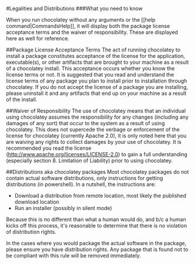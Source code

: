 #Legalities and Distributions
###What you need to know  

When you run chocolatey without any arguments or the [[help command|CommandsHelp]], it will display both the package license acceptance terms and the waiver of responsibility. These are displayed here as well for reference.  
   
##Package License Acceptance Terms
The act of running chocolatey to install a package constitutes acceptance of the license for the application, executable(s), or other artifacts that are brought to your machine as a result of a chocolatey install. This acceptance occurs whether you know the license terms or not. It is suggested that you read and understand the license terms of any package you plan to install prior to installation through chocolatey. If you do not accept the license of a package you are installing, please uninstall it and any artifacts that end up on your machine as a result of the install.  
  
##Waiver of Responsibility
The use of chocolatey means that an individual using chocolatey assumes the responsibility for any changes (including any damages of any sort) that occur to the system as a result of using chocolatey. This does not supercede the verbage or enforcement of the license for chocolatey (currently Apache 2.0), it is only noted here that you are waiving any rights to collect damages by your use of chocolatey. It is recommended you read the license (http://www.apache.org/licenses/LICENSE-2.0) to gain a full understanding (especially section 8. Limitation of Liability) prior to using chocolatey.  
  
##Distributions aka chocolatey packages
Most chocolatey packages do not contain actual software distributions, only instructions for getting distributions (in powershell).  In a nutshell, the instructions are:  
  
 * Download a distribution from remote location, most likely the published download location  
 * Run an installer (possibly in silent mode)  
  
Because this is no different than what a human would do, and b/c a human kicks off this process, it's reasonable to determine that there is no violation of distribution rights.  

In the cases where you would package the actual software in the package, please ensure you have distribution rights. Any package that is found not to be compliant with this rule will be removed immediately.
